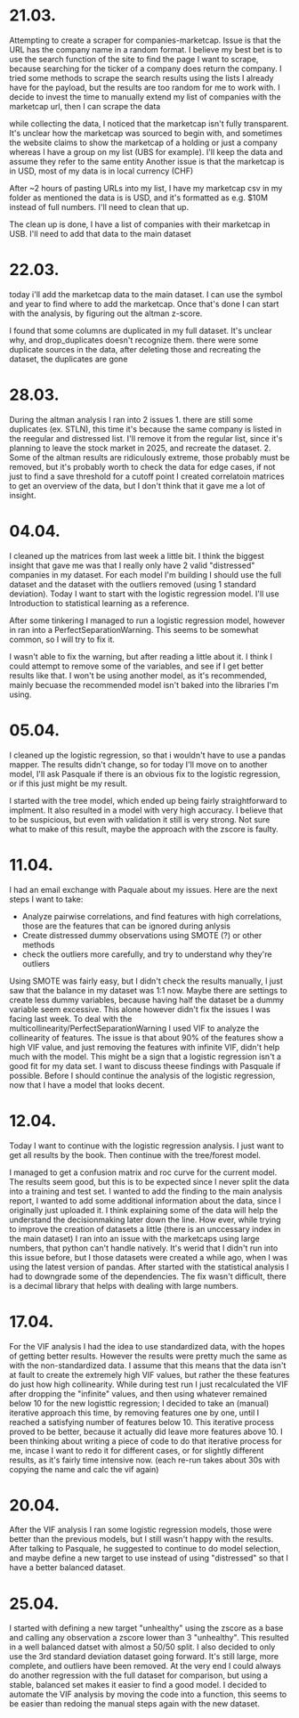 # 21.03.
Attempting to create a scraper for companies-marketcap. Issue is that the URL has the company name in a random format. I believe my best bet is to use the search function of the site to find the page I want to scrape, because searching for the ticker of a company does return the company.
I tried some methods to scrape the search results using the lists I already have for the payload, but the results are too random for me to work with.
I decide to invest the time to manually extend my list of companies with the marketcap url, then I can scrape the data

while collecting the data, I noticed that the marketcap isn't fully transparent. It's unclear how the marketcap was sourced to begin with, and sometimes the website claims to show the marketcap of a holding or just a company whereas I have a group on my list (UBS for example). I'll keep the data and assume they refer to the same entity
Another issue is that the marketcap is in USD, most of my data is in local currency (CHF)

After ~2 hours of pasting URLs into my list, I have my marketcap csv in my folder
as mentioned the data is is USD, and it's formatted as e.g. $10M instead of full numbers. I'll need to clean that up.

The clean up is done, I have a list of companies with their marketcap in USB. I'll need to add that data to the main dataset

# 22.03.
today i'll add the marketcap data to the main dataset. I can use the symbol and year to find where to add the marketcap. Once that's done I can start with the analysis, by figuring out the altman z-score.

I found that some columns are duplicated in my full dataset. It's unclear why, and drop_duplicates doesn't recognize them.
    there were some duplicate sources in the data, after deleting those and recreating the dataset, the duplicates are gone

# 28.03.
During the altman analysis I ran into 2 issues
    1. there are still some duplicates (ex. STLN), this time it's because the same company is listed in the reegular and distressed list. I'll remove it from the regular list, since it's planning to leave the stock market in 2025, and recreate the dataset.
    2. Some of the altman results are ridiculously extreme, those probably must be removed, but it's probably worth to check the data for edge cases, if not just to find a save threshold for a cutoff point
I created correlatoin matrices to get an overview of the data, but I don't think that it gave me a lot of insight.

# 04.04.
I cleaned up the matrices from last week a little bit. I think the biggest insight that gave me was that I really only have 2 valid "distressed" companies in my dataset. For each model I'm building I should use the full dataset and the dataset with the outliers removed (using 1 standard deviation). 
Today I want to start with the logistic regression model. I'll use Introduction to statistical learning as a reference.

After some tinkering I managed to run a logistic regression model, however in ran into a PerfectSeparationWarning. This seems to be somewhat common, so I will try to fix it.

I wasn't able to fix the warning, but after reading a little about it. I think I could attempt to remove some of the variables, and see if I get better results like that. I won't be using another model, as it's recommended, mainly becuase the recommended model isn't baked into the libraries I'm using.

# 05.04.
I cleaned up the logistic regression, so that i wouldn't have to use a pandas mapper. The results didn't change, so for today I'll move on to another model, I'll ask Pasquale if there is an obvious fix to the logistic regression, or if this just might be my result.

I started with the tree model, which ended up being fairly straightforward to implment. It also resulted in a model with very high accuracy. I believe that to be suspicious, but even with validation it still is very strong. Not sure what to make of this result, maybe the approach with the zscore is faulty.

# 11.04.
I had an email exchange with Paquale about my issues. Here are the next steps I want to take:
- Analyze pairwise correlations, and find features with high correlations, those are the features that can be ignored during anlysis
- Create distressed dummy observations using SMOTE (?) or other methods
- check the outliers more carefully, and try to understand why they're outliers

Using SMOTE was fairly easy, but I didn't check the results manually, I just saw that the balance in my dataset was 1:1 now. Maybe there are settings to create less dummy variables, because having half the dataset be a dummy variable seem excessive. This alone however didn't fix the issues I was facing last week.
To deal with the multicollinearity/PerfectSeparationWarning I used VIF to analyze the collinearity of features. The issue is that about 90% of the features show a high VIF value, and just removing the features with infinite VIF, didn't help much with the model.
This might be a sign that a logistic regression isn't a good fit for my data set. I want to discuss theese findings with Pasquale if possible. Before I should continue the analysis of the logistic regression, now that I have a model that looks decent.

# 12.04.
Today I want to continue with the logistic regression analysis. I just want to get all results by the book. Then continue with the tree/forest model.

I managed to get a confusion matrix and roc curve for the current model. The results seem good, but this is to be expected since I never split the data into a training and test set. 
I wanted to add the finding to the main analysis report, I wanted to add some additional information about the data, since I originally just uploaded it. I think explaining some of the data will help the understand the decisionmaking later down the line. How ever, while trying to improve the creation of datasets a little (there is an unccessary index in the main dataset) I ran into an issue with the marketcaps using large numbers, that python can't handle natively. It's werid that I didn't run into this issue before, but I those datasets were created a while ago, when I was using the latest version of pandas. After started with the statistical analysis I had to downgrade some of the dependencies. The fix wasn't difficult, there is a decimal library that helps with dealing with large numbers. 

# 17.04.
For the VIF analysis I had the idea to use standardized data, with the hopes of getting better results. However the results were pretty much the same as with the non-standardized data. I assume that this means that the data isn't at fault to create the extremely high VIF values, but rather the these features do just how high collinearity. 
While during test run I just recalculated the VIF after dropping the "infinite" values, and then using whatever remained below 10 for the new logisttic regression; I decided to take an (manual) iterative approach this time, by removing features one by one, until I reached a satisfying number of features below 10. This iterative process proved to be better, because it actually did leave more features above 10.
I been thinking about writing a piece of code to do that iterative process for me, incase I want to redo it for different cases, or for slightly different results, as it's fairly time intensive now. (each re-run takes about 30s with copying the name and calc the vif again)

# 20.04.
After the VIF analysis I ran some logistic regression models, those were better than the previous models, but I still wasn't happy with the results. After talking to Pasquale, he suggested to continue to do model selection, and maybe define a new target to use instead of using "distressed" so that I have a better balanced dataset.

# 25.04.
I started with defining a new target "unhealthy" using the zscore as a base and calling any observation a zscore lower than 3 "unhealthy". This resulted in a well balanced datset with almost a 50/50 split. I also decided to only use the 3rd standard deviation dataset going forward. It's still large, more complete, and outliers have been removed. At the very end I could always do another regression with the full dataset for comparison, but using a stable, balanced set makes it easier to find a good model.
I decided to automate the VIF analysis by moving the code into a function, this seems to be easier than redoing the manual steps again with the new dataset.  